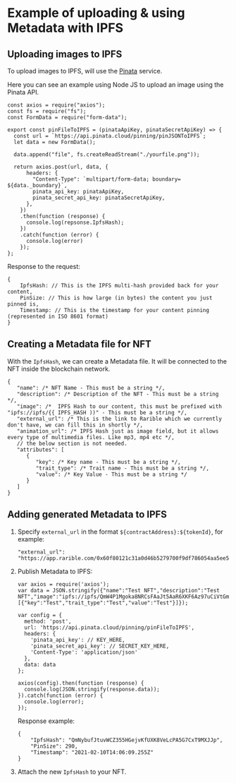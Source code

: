 # Example of uploading & using Metadata with IPFS

## Uploading images to IPFS

To upload images to IPFS, will use the [Pinata](https://www.pinata.cloud) service.

Here you can see an example using Node JS to upload an image using the Pinata API.

```
const axios = require("axios");
const fs = require("fs");
const FormData = require("form-data");

export const pinFileToIPFS = (pinataApiKey, pinataSecretApiKey) => {
  const url = `https://api.pinata.cloud/pinning/pinJSONToIPFS`;
  let data = new FormData();

  data.append("file", fs.createReadStream("./yourfile.png"));

  return axios.post(url, data, {
      headers: {
        "Content-Type": `multipart/form-data; boundary= ${data._boundary}`,
        pinata_api_key: pinataApiKey,
        pinata_secret_api_key: pinataSecretApiKey,
      },
    })
    .then(function (response) {
      console.log(repsonse.IpfsHash);
    })
    .catch(function (error) {
      console.log(error)
    });
};
```

Response to the request:

```
{
    IpfsHash: // This is the IPFS multi-hash provided back for your content,
    PinSize: // This is how large (in bytes) the content you just pinned is,
    Timestamp: // This is the timestamp for your content pinning (represented in ISO 8601 format)
}
```

## Creating a Metadata file for NFT

With the `IpfsHash`, we can create a Metadata file. It will be connected to the NFT inside the blockchain network.

```
{
   "name": /* NFT Name - This must be a string */,
   "description": /* Description of the NFT - This must be a string */,
   "image": /*  IPFS Hash to our content, this must be prefixed with "ipfs://ipfs/{{ IPFS_HASH ))" - This must be a string */,
   "external_url": /* This is the link to Rarible which we currently don't have, we can fill this in shortly */,
   "animation_url": /* IPFS Hash just as image field, but it allows every type of multimedia files. Like mp3, mp4 etc */,
   // the below section is not needed.
   "attributes": [
      {
         "key": /* Key name - This must be a string */,
         "trait_type": /* Trait name - This must be a string */,
         "value": /* Key Value - This must be a string */
      }
   ]
}
```

## Adding generated Metadata to IPFS

1. Specify `external_url` in the format `${contractAddress}:${tokenId}`, for example:

    ```
    "external_url": "https://app.rarible.com/0x60f80121c31a0d46b5279700f9df786054aa5ee5:123913"
    ```

2. Publish Metadata to IPFS:

    ```
    var axios = require('axios');
    var data = JSON.stringify({"name":"Test NFT","description":"Test NFT","image":"ipfs://ipfs/QmW4P1Mgoka8NRCsFAaJt5AaR6XKF6Az97uCiVtGmg1FuG/image.png","external_url":"https://app.rarible.com/0x60f80121c31a0d46b5279700f9df786054aa5ee5:123913","attributes":[{"key":"Test","trait_type":"Test","value":"Test"}]});
    
    var config = {
      method: 'post',
      url: 'https://api.pinata.cloud/pinning/pinFileToIPFS',
      headers: { 
        'pinata_api_key': // KEY_HERE, 
        'pinata_secret_api_key': // SECRET_KEY_HERE, 
        'Content-Type': 'application/json'
      },
      data: data
    };
    
    axios(config).then(function (response) {
      console.log(JSON.stringify(response.data));
    }).catch(function (error) {
      console.log(error);
    });
    ```

    Response example:

    ```
    {
        "IpfsHash": "QmNybufJtuvWCZ355HGejvKfUXK8VeLcPA5G7CxT9MXJJp",
        "PinSize": 290,
        "Timestamp": "2021-02-10T14:06:09.255Z"
    }
    ```

3. Attach the new `IpfsHash` to your NFT.
